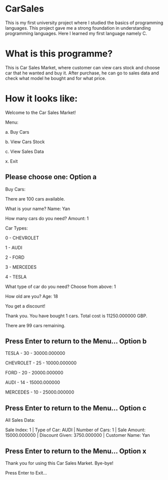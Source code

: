 # CarSales
This is my first university project where I studied the basics of programming languages. This project gave me a strong foundation in understanding programming languages. Here I learned my first language namely C.

# What is this programme?
This is Car Sales Market, where customer can view cars stock and choose car that he wanted and buy it. After purchase, he can go to sales data and check what model he bought and for what price.

# How it looks like:
Welcome to the Car Sales Market!

Menu:

a. Buy Cars

b. View Cars Stock

c. View Sales Data

x. Exit

Please choose one: 
Option a
-----------------------
Buy Cars:

There are 100 cars available.

What is your name? Name: Yan

How many cars do you need? Amount: 1

Car Types:

0 - CHEVROLET

1 - AUDI

2 - FORD

3 - MERCEDES

4 - TESLA

What type of car do you need? Choose from above: 1

How old are you? Age: 18

You get a discount!

Thank you.
You have bought 1 cars.
Total cost is 11250.000000 GBP.

There are 99 cars remaining.

Press Enter to return to the Menu...
Option b
-----------------------
TESLA - 30 - 30000.000000

CHEVROLET - 25 - 10000.000000

FORD - 20 - 20000.000000

AUDI - 14 - 15000.000000

MERCEDES - 10 - 25000.000000


Press Enter to return to the Menu...
Option c
-----------------------
All Sales Data:

Sale Index: 1 | Type of Car: AUDI | Number of Cars: 1 | Sale Amount: 15000.000000 | Discount Given: 3750.000000 | Customer Name: Yan 



Press Enter to return to the Menu...
Option x
-----------------------
Thank you for using this Car Sales Market. Bye-bye!

Press Enter to Exit...
